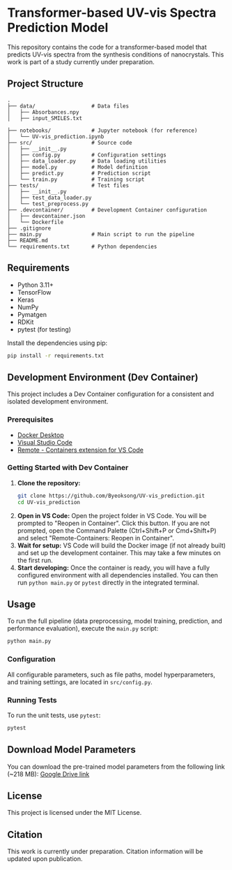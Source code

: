 # Transformer-based UV-vis Spectra Prediction Model

This repository contains the code for a transformer-based model that predicts UV-vis spectra from the synthesis conditions of nanocrystals. This work is part of a study currently under preparation.

## Project Structure

```
.
├── data/                  # Data files
│   ├── Absorbances.npy
│   ├── input_SMILES.txt

├── notebooks/             # Jupyter notebook (for reference)
│   └── UV-vis_prediction.ipynb
├── src/                   # Source code
│   ├── __init__.py
│   ├── config.py          # Configuration settings
│   ├── data_loader.py     # Data loading utilities
│   ├── model.py           # Model definition
│   ├── predict.py         # Prediction script
│   └── train.py           # Training script
├── tests/                 # Test files
│   ├── __init__.py
│   ├── test_data_loader.py
│   └── test_preprocess.py
├── .devcontainer/         # Development Container configuration
│   ├── devcontainer.json
│   └── Dockerfile
├── .gitignore
├── main.py                # Main script to run the pipeline
├── README.md
└── requirements.txt       # Python dependencies
```

## Requirements

* Python 3.11+
* TensorFlow
* Keras
* NumPy
* Pymatgen
* RDKit
* pytest (for testing)

Install the dependencies using pip:

```bash
pip install -r requirements.txt
```

## Development Environment (Dev Container)

This project includes a Dev Container configuration for a consistent and isolated development environment.

### Prerequisites

*   [Docker Desktop](https://www.docker.com/products/docker-desktop)
*   [Visual Studio Code](https://code.visualstudio.com/)
*   [Remote - Containers extension for VS Code](https://marketplace.visualstudio.com/items?itemName=ms-vscode-remote.remote-containers)

### Getting Started with Dev Container

1.  **Clone the repository:**
    ```bash
    git clone https://github.com/Byeoksong/UV-vis_prediction.git
    cd UV-vis_prediction
    ```
2.  **Open in VS Code:**
    Open the project folder in VS Code. You will be prompted to "Reopen in Container". Click this button.
    If you are not prompted, open the Command Palette (Ctrl+Shift+P or Cmd+Shift+P) and select "Remote-Containers: Reopen in Container".
3.  **Wait for setup:**
    VS Code will build the Docker image (if not already built) and set up the development container. This may take a few minutes on the first run.
4.  **Start developing:**
    Once the container is ready, you will have a fully configured environment with all dependencies installed. You can then run `python main.py` or `pytest` directly in the integrated terminal.

## Usage

To run the full pipeline (data preprocessing, model training, prediction, and performance evaluation), execute the `main.py` script:

```bash
python main.py
```

### Configuration

All configurable parameters, such as file paths, model hyperparameters, and training settings, are located in `src/config.py`.

### Running Tests

To run the unit tests, use `pytest`:

```bash
pytest
```

## Download Model Parameters

You can download the pre-trained model parameters from the following link (~218 MB):
[Google Drive link](https://drive.google.com/file/d/1NSEOnLpVyAAKFDTYcMOjRVut4TOdGHO2/view?usp=sharing)

## License

This project is licensed under the MIT License.

## Citation

This work is currently under preparation. Citation information will be updated upon publication.